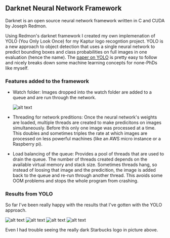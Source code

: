 Darknet Neural Network Framework
 ---
 Darknet is an open source neural network framework written in C and CUDA by Joseph Redmon.
 
Using Redmon's darknet framework I created my own implemenation of YOLO (You Only Look Once) for my Kaptur logo recogntion project. YOLO is a new approach to object detection that uses a single neural network to predict bounding boxes and class probabilities on full images in one evaluation (hence the name). The [paper on YOLO](https://arxiv.org/pdf/1506.02640.pdf) is pretty easy to follow and nicely breaks down some machine learning concepts for none-PhDs like myself. 

### Features added to the framework
* Watch folder: Images dropped into the watch folder are added to a queue and are run through the network. 

     ![alt text](https://preview.ibb.co/ciHfFQ/cmdLine.png)

* Threading for network preditions: Once the neural network's weights are loaded, multiple threads are created to make predicitons on images simultaneously. Before this only one image was processed at a time. This doubles and sometimes triples the rate at which images are processed on less powerful machines (like an AWS micro instance or a Raspberry pi).  

* Load balancing of the queue: Provides a pool of threads that are used to drain the queue. The number of threads created depends on the available virtual memory and stack size. Sometimes threads hang, so instead of loosing that image and the predicition, the image is added back to the queue and re-run through another thread. This avoids some OOM problems and stops the whole program from crashing.

### Results from YOLO

So far I've been really happy with the results that I've gotten with the YOLO approach. 
    
   ![alt text](https://preview.ibb.co/mYX0h5/20214229_1523254754385132_1723726012614705152_n_prediction.png)
   ![alt text](https://preview.ibb.co/crpVh5/20214007_1620378241366769_1436966993474355200_n_prediction.png)
   ![alt text](https://preview.ibb.co/d7k325/starbucks3_prediction.png)
   ![alt text](https://preview.ibb.co/hsgt25/20214298_1921053248159208_549290724764418048_n_prediction.png)

Even I had trouble seeing the really dark Starbucks logo in picture above.

